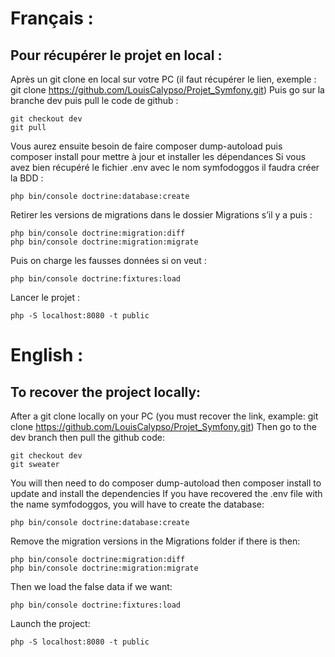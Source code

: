 # Français :

## Pour récupérer le projet en local : 
Après un git clone en local sur votre PC (il faut récupérer le lien, exemple : git clone https://github.com/LouisCalypso/Projet_Symfony.git) 
Puis go sur la branche dev puis pull le code de github :
```
git checkout dev
git pull
```

Vous aurez ensuite besoin de faire composer dump-autoload puis composer install pour mettre à jour et installer les dépendances
Si vous avez bien récupéré le fichier .env avec le nom symfodoggos il faudra créer la BDD :

```
php bin/console doctrine:database:create
```

Retirer les versions de migrations dans le dossier Migrations s’il y a puis :

```
php bin/console doctrine:migration:diff 
php bin/console doctrine:migration:migrate
```

Puis on charge les fausses données si on veut :
```
php bin/console doctrine:fixtures:load
```
Lancer le projet :
```
php -S localhost:8080 -t public
```

# English :

## To recover the project locally:
After a git clone locally on your PC (you must recover the link, example: git clone https://github.com/LouisCalypso/Projet_Symfony.git)
Then go to the dev branch then pull the github code:
```
git checkout dev
git sweater
```
You will then need to do composer dump-autoload then composer install to update and install the dependencies
If you have recovered the .env file with the name symfodoggos, you will have to create the database:

```
php bin/console doctrine:database:create
```
Remove the migration versions in the Migrations folder if there is then:
```
php bin/console doctrine:migration:diff 
php bin/console doctrine:migration:migrate
```
Then we load the false data if we want:
```
php bin/console doctrine:fixtures:load
```
Launch the project:
``` 
php -S localhost:8080 -t public
```


